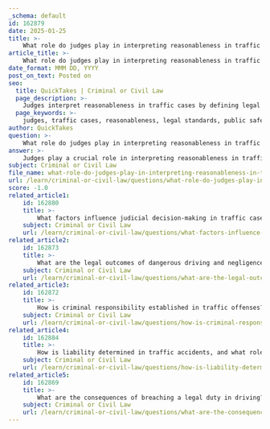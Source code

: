 ```yaml
---
_schema: default
id: 162879
date: 2025-01-25
title: >-
    What role do judges play in interpreting reasonableness in traffic cases?
article_title: >-
    What role do judges play in interpreting reasonableness in traffic cases?
date_format: MMM DD, YYYY
post_on_text: Posted on
seo:
  title: QuickTakes | Criminal or Civil Law
  page_description: >-
    Judges interpret reasonableness in traffic cases by defining legal standards, balancing public safety with individual rights, interpreting statutes, and utilizing judicial discretion. Their rulings set precedents and influence future legal interpretations, promoting safe driving practices.
  page_keywords: >-
    judges, traffic cases, reasonableness, legal standards, public safety, individual rights, traffic laws, judicial discretion, interpreting regulations, precedents, public policy, structured reasoning, legal principles
author: QuickTakes
question: >-
    What role do judges play in interpreting reasonableness in traffic cases?
answer: >-
    Judges play a crucial role in interpreting reasonableness in traffic cases, as their decisions can significantly influence the application of legal standards and the outcomes of individual cases. Here are several key aspects of this role:\n\n1. **Defining Reasonableness**: Judges are tasked with determining what constitutes "reasonable behavior" in the context of traffic laws. This involves assessing the actions of drivers against established legal standards and societal expectations. For instance, a judge may evaluate whether a driver's actions were within the bounds of what a reasonable person would do under similar circumstances.\n\n2. **Balancing Interests**: In traffic cases, judges often engage in a balancing act between public safety and individual rights. They must consider the context of the incident, including factors such as the time of day, road conditions, and the behavior of other drivers. This balancing is essential in cases involving civil liability or criminal negligence, where the judge must weigh the severity of the behavior against the potential harm caused.\n\n3. **Interpreting Statutes and Regulations**: Judges interpret traffic statutes and regulations, applying them to the facts of each case. This interpretation can involve determining whether a specific action, such as speeding or reckless driving, meets the legal definition of a traffic offense. Judges may also consider the intent behind the law and its application to ensure that justice is served.\n\n4. **Judicial Discretion**: Judges have discretion in applying the law, which allows them to consider the nuances of each case. For example, in determining whether a driver acted recklessly, a judge may look at the driver's history, the circumstances leading to the incident, and the potential for harm. This discretion is guided by legal principles but allows for a degree of subjectivity based on the specifics of the case.\n\n5. **Setting Precedents**: Judicial decisions in traffic cases can set important precedents that influence future cases. When judges articulate their reasoning, they contribute to the development of legal standards regarding what is considered reasonable behavior on the road. This can lead to a more consistent application of the law across different cases.\n\n6. **Public Policy Considerations**: Judges may also consider broader public policy implications when interpreting reasonableness. For instance, they might evaluate how their decisions impact traffic safety and the enforcement of traffic laws. This consideration can lead to rulings that promote safer driving practices and deter dangerous behavior.\n\n7. **Use of Structured Reasoning**: Some judges may employ structured legal reasoning, such as the proportionality test, to ensure that their decisions are transparent and justifiable. This structured approach can help mitigate biases and ensure that the reasoning behind a decision is clear and based on established legal principles.\n\nIn summary, judges play a multifaceted role in interpreting reasonableness in traffic cases, balancing legal standards, public safety, and individual rights while setting precedents that shape future legal interpretations. Their decisions are critical in maintaining the rule of law and ensuring that traffic regulations are applied fairly and effectively.
subject: Criminal or Civil Law
file_name: what-role-do-judges-play-in-interpreting-reasonableness-in-traffic-cases.md
url: /learn/criminal-or-civil-law/questions/what-role-do-judges-play-in-interpreting-reasonableness-in-traffic-cases
score: -1.0
related_article1:
    id: 162880
    title: >-
        What factors influence judicial decision-making in traffic cases?
    subject: Criminal or Civil Law
    url: /learn/criminal-or-civil-law/questions/what-factors-influence-judicial-decisionmaking-in-traffic-cases
related_article2:
    id: 162873
    title: >-
        What are the legal outcomes of dangerous driving and negligence in traffic offenses?
    subject: Criminal or Civil Law
    url: /learn/criminal-or-civil-law/questions/what-are-the-legal-outcomes-of-dangerous-driving-and-negligence-in-traffic-offenses
related_article3:
    id: 162872
    title: >-
        How is criminal responsibility established in traffic offenses?
    subject: Criminal or Civil Law
    url: /learn/criminal-or-civil-law/questions/how-is-criminal-responsibility-established-in-traffic-offenses
related_article4:
    id: 162884
    title: >-
        How is liability determined in traffic accidents, and what role does evidence play?
    subject: Criminal or Civil Law
    url: /learn/criminal-or-civil-law/questions/how-is-liability-determined-in-traffic-accidents-and-what-role-does-evidence-play
related_article5:
    id: 162869
    title: >-
        What are the consequences of breaching a legal duty in driving?
    subject: Criminal or Civil Law
    url: /learn/criminal-or-civil-law/questions/what-are-the-consequences-of-breaching-a-legal-duty-in-driving
---
```


&nbsp;